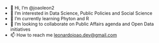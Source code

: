 - 👋 Hi, I’m @joaoleon2
- 👀 I’m interested in Data Science, Public Policies and Social Science
- 🌱 I’m currently learning Phyton and R
- 💞️ I’m looking to collaborate on Public Affairs agenda and Open Data initiatives
- 📫 How to reach me leonardojoao.dev@gmail.com

<!---
joaoleon2/joaoleon2 is a ✨ special ✨ repository because its `README.md` (this file) appears on your GitHub profile.
You can click the Preview link to take a look at your changes.
--->

